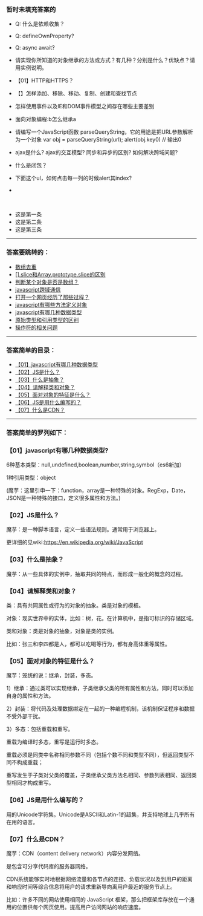### 暂时未填充答案的

- Q: 什么是依赖收集？

- Q: defineOwnProperty?

- Q: async await?

- 请实现你所知道的对象继承的方法或方式？有几种？分别是什么？优缺点？请用实例说明。

- 【01】HTTP和HTTPS？

- 【】怎样添加、移除、移动、复制、创建和查找节点 

- 怎样使用事件以及IE和DOM事件模型之间存在哪些主要差别 

- 面向对象编程:b怎么继承a 

- 请编写一个JavaScript函数 parseQueryString，它的用途是把URL参数解析为一个对象
  var obj = parseQueryString(url);
  alert(obj.key0) // 输出0

- ajax是什么? ajax的交互模型? 同步和异步的区别? 如何解决跨域问题?

- 什么是闭包？

- 下面这个ul，如何点击每一列的时候alert其index?

- 

  ​	<ul id=”test”>
  		<li>这是第一条</li><li>这是第二条</li><li>这是第三条</li>
  	</ul>







---



### 答案要跳转的：



- [数组去重](http://www.cnblogs.com/moyuling/p/9021340.html)
- [[].slice和Array.prototype.slice的区别](http://www.cnblogs.com/moyuling/p/9019292.html)
- [判断某个对象是否是数组？](http://www.cnblogs.com/moyuling/p/9019163.html)
- [javascript跨域通信](http://www.cnblogs.com/moyuling/p/9030059.html)
- [打开一个网页经历了那些过程？](http://web.jobbole.com/94150/)
- [javascript有哪些方法定义对象](http://www.cnblogs.com/moyuling/p/9030148.html)
- [javascript有哪几种数据类型](http://www.cnblogs.com/moyuling/p/9030502.html)
- [原始类型和引用类型的区别](http://www.cnblogs.com/moyuling/p/9030560.html)
- [操作符的相关问题](submenu/operator.md)





---

### 答案简单的目录：



- [【01】javascript有哪几种数据类型](#qjavascript有哪几种数据类型)
- [【02】JS是什么？](#qjs是什么)
- [【03】什么是抽象？](#q什么是抽象？)
- [【04】请解释类和对象？](#q请解释类和对象？)
- [【05】面对对象的特征是什么？](#05面对对象的特征是什么)
- [【06】JS是用什么编写的？](#06js是用什么编写的)
- [【07】什么是CDN？](07什么是CDN)





---



### 答案简单的罗列如下：



### 【01】javascript有哪几种数据类型?

6种基本类型：null,undefined,boolean,number,string,symbol（es6新加）

1种引用类型：object

(魔芋：这里引申一下：function，array是一种特殊的对象。RegExp，Date，JSON是一种特殊的接口，定义很多属性和方法。)



### 【02】JS是什么？

魔芋：是一种脚本语言，定义一些语法规则。通常用于浏览器上。

更详细的见wiki:https://en.wikipedia.org/wiki/JavaScript



### 【03】什么是抽象？

魔芋：从一些具体的实例中，抽取共同的特点，而形成一般化的概念的过程。



### 【04】请解释类和对象？

类：具有共同属性或行为的对象的抽象。类是对象的模板。

对象：现实世界中的实体，比如：树，花。在计算机中，是指可标识的存储区域。

类和对象：类是对象的抽象，对象是类的实例。

比如：张三和李四都是人，都可以吃喝等行为，都有身高体重等属性。



### 【05】面对对象的特征是什么？

魔芋：笼统的说：继承，封装，多态。

1）继承：通过类可以实现继承，子类继承父类的所有属性和方法，同时可以添加自身的属性和方法。

 

2）封装：将代码及处理数据绑定在一起的一种编程机制，该机制保证程序和数据不受外部干扰。

 

3）多态：包括重载和重写。

重载为编译时多态，重写是运行时多态。

重载必须是同类中名称相同参数不同（包括个数不同和类型不同），但返回类型不同不构成重载；

重写发生于子类对父类的覆盖，子类继承父类方法名相同、参数列表相同、返回类型相同才构成重写。



### 【06】JS是用什么编写的？

用的Unicode字符集。Unicode是ASCII和Latin-1的超集，并支持地球上几乎所有在用的语言。 



### 【07】什么是CDN？

魔芋：CDN（content delivery network）内容分发网络。

是包含可分享代码库的服务器网络。

CDN系统能够实时地根据网络流量和各节点的连接、负载状况以及到用户的距离和响应时间等综合信息将用户的请求重新导向离用户最近的服务节点上。

比如：许多不同的网站使用相同的 JavaScript 框架，那么把框架库存放在一个通用的位置供每个网页使用。提高用户访问网站的响应速度。